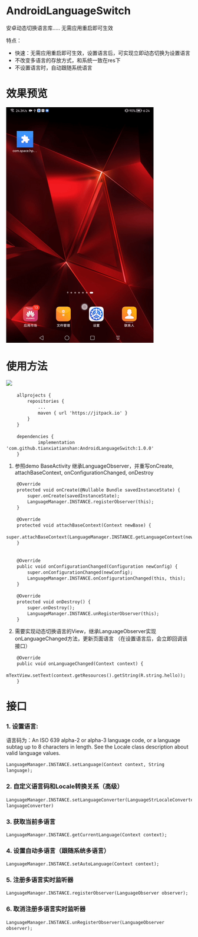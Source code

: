 # AndroidLanguageSwitch
安卓动态切换语言库.....  无需应用重启即可生效

特点：
* 快速：无需应用重启即可生效，设置语言后，可实现立即动态切换为设置语言
* 不改变多语言的存放方式，和系统一致在res下
* 不设置语言时，自动跟随系统语言

# 效果预览

 ![image](https://github.com/tianxiatianshan/AndroidLanguageSwitch/blob/master/%E6%95%88%E6%9E%9C%E9%A2%84%E8%A7%88.gif)

# 使用方法
 
 [![](https://jitpack.io/v/tianxiatianshan/AndroidLanguageSwitch.svg)](https://jitpack.io/#tianxiatianshan/AndroidLanguageSwitch)
```
	allprojects {
		repositories {
			...
			maven { url 'https://jitpack.io' }
		}
	}
 
 	dependencies {
	        implementation 'com.github.tianxiatianshan:AndroidLanguageSwitch:1.0.0'
	}
```

 1. 参照demo BaseActivity 继承LanguageObserver，并重写onCreate, attachBaseContext, onConfigurationChanged, onDestroy

```
    @Override
    protected void onCreate(@Nullable Bundle savedInstanceState) {
        super.onCreate(savedInstanceState);
        LanguageManager.INSTANCE.registerObserver(this);
    }

    @Override
    protected void attachBaseContext(Context newBase) {
        super.attachBaseContext(LanguageManager.INSTANCE.getLanguageContext(newBase));
    }


    @Override
    public void onConfigurationChanged(Configuration newConfig) {
        super.onConfigurationChanged(newConfig);
        LanguageManager.INSTANCE.onConfigurationChanged(this, this);
    }

    @Override
    protected void onDestroy() {
        super.onDestroy();
        LanguageManager.INSTANCE.unRegisterObserver(this);
    }
 ```

2.  需要实现动态切换语言的View，继承LanguageObserver实现onLanguageChanged方法，更新页面语言 （在设置语言后，会立即回调该接口）
```
    @Override
    public void onLanguageChanged(Context context) {
        mTextView.setText(context.getResources().getString(R.string.hello));
    }
```
# 接口

### 1. 设置语言: 
语言码为：An ISO 639 alpha-2 or alpha-3 language code, or a language subtag up to 8 characters in length. See the Locale class description about valid language values.
```    
LanguageManager.INSTANCE.setLanguage(Context context, String language);
```

### 2. 自定义语言码和Locale转换关系（高级）
```
LanguageManager.INSTANCE.setLanguageConverter(LanguageStrLocaleConverter languageConverter)
```

### 3. 获取当前多语言
```
LanguageManager.INSTANCE.getCurrentLanguage(Context context);
```

### 4. 设置自动多语言（跟随系统多语言）
```
LanguageManager.INSTANCE.setAutoLanguage(Context context);
```

### 5. 注册多语言实时监听器
```
LanguageManager.INSTANCE.registerObserver(LanguageObserver observer);
```

### 6. 取消注册多语言实时监听器
```
LanguageManager.INSTANCE.unRegisterObserver(LanguageObserver observer);
```





